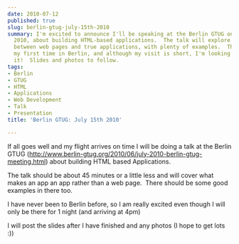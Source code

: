 ```yaml
---
date: 2010-07-12
published: true
slug: berlin-gtug-july-15th-2010
summary: I'm excited to announce I'll be speaking at the Berlin GTUG on July 15th,
  2010, about building HTML-based applications.  The talk will explore the differences
  between web pages and true applications, with plenty of examples.  This will be
  my first time in Berlin, and although my visit is short, I'm looking forward to
  it!  Slides and photos to follow.
tags:
- Berlin
- GTUG
- HTML
- Applications
- Web Development
- Talk
- Presentation
title: 'Berlin GTUG: July 15th 2010'

---
```

If all goes well and my flight arrives on time I will be doing a talk at the Berlin GTUG (<a href="http://www.berlin-gtug.org/2010/06/july-2010-berlin-gtug-meeting.html">http://www.berlin-gtug.org/2010/06/july-2010-berlin-gtug-meeting.html</a>) about building HTML based Applications.<p /><div>The talk should be about 45 minutes or a little less and will cover what makes an app an app rather than a web page.  There should be some good examples in there too.<p /><div>I have never been to Berlin before, so I am really excited even though I will only be there for 1 night (and arriving at 4pm)</div> <p /><div>I will post the slides after I have finished and any photos (I hope to get lots :))</div></div>


